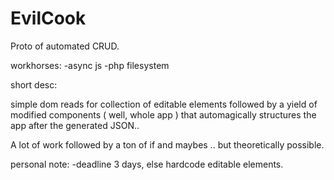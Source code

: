 # EvilCook

Proto of automated CRUD.

workhorses:
-async js
-php filesystem

short desc:

simple dom reads for collection of editable elements followed by a yield of modified components ( well, whole app ) that automagically structures the app after the generated JSON..

A lot of work followed by a ton of if and maybes .. but theoretically possible.

personal note:
-deadline 3 days, else hardcode editable elements.